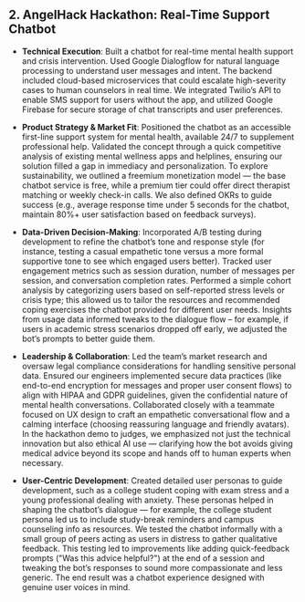 ## 2. AngelHack Hackathon: Real-Time Support Chatbot

- **Technical Execution**: Built a chatbot for real-time mental health support and crisis intervention. Used Google Dialogflow for natural language processing to understand user messages and intent. The backend included cloud-based microservices that could escalate high-severity cases to human counselors in real time. We integrated Twilio’s API to enable SMS support for users without the app, and utilized Google Firebase for secure storage of chat transcripts and user preferences.  

- **Product Strategy & Market Fit**: Positioned the chatbot as an accessible first-line support system for mental health, available 24/7 to supplement professional help. Validated the concept through a quick competitive analysis of existing mental wellness apps and helplines, ensuring our solution filled a gap in immediacy and personalization. To explore sustainability, we outlined a freemium monetization model — the base chatbot service is free, while a premium tier could offer direct therapist matching or weekly check-in calls. We also defined OKRs to guide success (e.g., average response time under 5 seconds for the chatbot, maintain 80%+ user satisfaction based on feedback surveys).  

- **Data-Driven Decision-Making**: Incorporated A/B testing during development to refine the chatbot’s tone and response style (for instance, testing a casual empathetic tone versus a more formal supportive tone to see which engaged users better). Tracked user engagement metrics such as session duration, number of messages per session, and conversation completion rates. Performed a simple cohort analysis by categorizing users based on self-reported stress levels or crisis type; this allowed us to tailor the resources and recommended coping exercises the chatbot provided for different user needs. Insights from usage data informed tweaks to the dialogue flow – for example, if users in academic stress scenarios dropped off early, we adjusted the bot’s prompts to better guide them.  

- **Leadership & Collaboration**: Led the team’s market research and oversaw legal compliance considerations for handling sensitive personal data. Ensured our engineers implemented secure data practices (like end-to-end encryption for messages and proper user consent flows) to align with HIPAA and GDPR guidelines, given the confidential nature of mental health conversations. Collaborated closely with a teammate focused on UX design to craft an empathetic conversational flow and a calming interface (choosing reassuring language and friendly avatars). In the hackathon demo to judges, we emphasized not just the technical innovation but also ethical AI use — clarifying how the bot avoids giving medical advice beyond its scope and hands off to human experts when necessary.  

- **User-Centric Development**: Created detailed user personas to guide development, such as a college student coping with exam stress and a young professional dealing with anxiety. These personas helped in shaping the chatbot’s dialogue — for example, the college student persona led us to include study-break reminders and campus counseling info as resources. We tested the chatbot informally with a small group of peers acting as users in distress to gather qualitative feedback. This testing led to improvements like adding quick-feedback prompts ("Was this advice helpful?") at the end of a session and tweaking the bot’s responses to sound more compassionate and less generic. The end result was a chatbot experience designed with genuine user voices in mind.  
